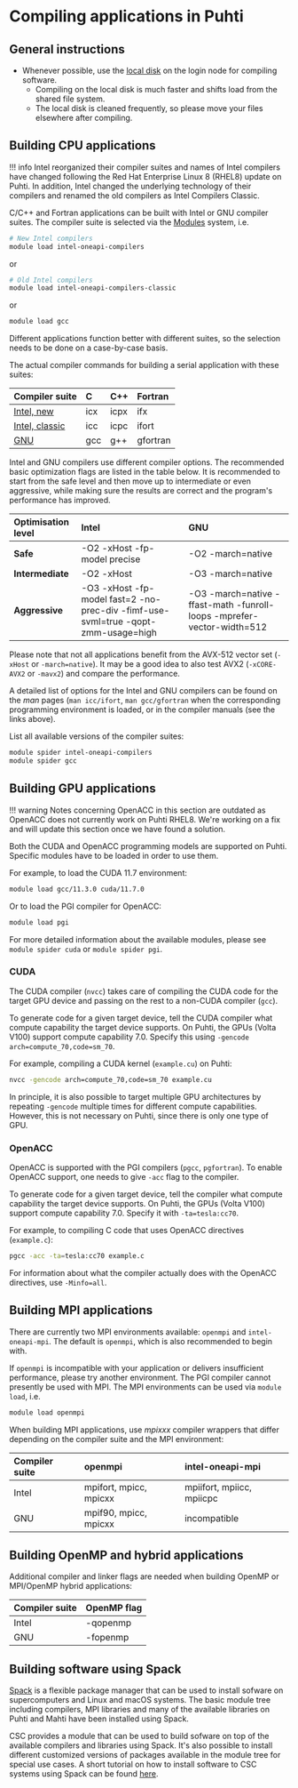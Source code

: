 # Compiling applications in Puhti

## General instructions

- Whenever possible, use the [local disk](disk.md#login-nodes) on the login node for compiling software.
    - Compiling on the local disk is much faster and shifts load from the shared file system.
    - The local disk is cleaned frequently, so please move your files elsewhere after compiling.

## Building CPU applications

!!! info
    Intel reorganized their compiler suites and names of Intel compilers have changed following the Red Hat Enterprise Linux 8 (RHEL8) update on Puhti. In addition, Intel changed the underlying technology of their compilers and renamed the old compilers as Intel Compilers Classic.

C/C++ and Fortran applications can be built with Intel or GNU
compiler suites. The compiler suite is selected via the [Modules](modules.md)
system, i.e.

```bash
# New Intel compilers 
module load intel-oneapi-compilers
```

or

```bash
# Old Intel compilers
module load intel-oneapi-compilers-classic
```

or

```bash
module load gcc
```

Different applications function better with different suites, so the selection
needs to be done on a case-by-case basis.

The actual compiler commands for building a serial application with these
suites:

| Compiler suite | C  | C++ | Fortran |
| :------------- | :- | :-- | :------ |
| [Intel, new](https://software.intel.com/en-us/parallel-studio-xe/documentation/get-started) | icx | icpx | ifx |
| [Intel, classic](https://software.intel.com/en-us/parallel-studio-xe/documentation/get-started) | icc | icpc | ifort |
| [GNU](https://gcc.gnu.org) | gcc | g++ | gfortran |

Intel and GNU compilers use different compiler options. The recommended basic optimization
flags are listed in the table below. It is recommended to start from the safe level
and then move up to intermediate or even aggressive, while making sure the results are
correct and the program's performance has improved.

| Optimisation level | Intel                        | GNU               |
| :----------------- | :--------------------------- | :---------------- |
| **Safe**           | -O2 -xHost -fp-model precise | -O2 -march=native |
| **Intermediate**   | -O2 -xHost                   | -O3 -march=native |
| **Aggressive**     | -O3 -xHost -fp-model fast=2 -no-prec-div -fimf-use-svml=true -qopt-zmm-usage=high| -O3 -march=native -ffast-math -funroll-loops -mprefer-vector-width=512|

Please note that not all applications benefit from the AVX-512 vector set
(`-xHost` or `-march=native`). It may be a good idea to also test AVX2
(`-xCORE-AVX2` or `-mavx2`) and compare the performance.

A detailed list of options for the Intel and GNU compilers can be found on the _man_
pages (`man icc/ifort`, `man gcc/gfortran` when the corresponding programming
environment is loaded, or in the compiler manuals (see the links above).

List all available versions of the compiler suites:

```bash
module spider intel-oneapi-compilers
module spider gcc
```

## Building GPU applications

!!! warning
    Notes concerning OpenACC in this section are outdated as OpenACC does not currently
    work on Puhti RHEL8. We're working on a fix and will update this section once we
    have found a solution.

Both the CUDA and OpenACC programming models are supported on Puhti.
Specific modules have to be loaded in order to use them.

For example, to load the CUDA 11.7 environment:

```bash
module load gcc/11.3.0 cuda/11.7.0
```

Or to load the PGI compiler for OpenACC:

```bash
module load pgi
```

For more detailed information about the available modules, please see `module
spider cuda` or `module spider pgi`.

### CUDA

The CUDA compiler (`nvcc`) takes care of compiling the CUDA code for the target
GPU device and passing on the rest to a non-CUDA compiler (`gcc`).

To generate code for a given target device, tell the CUDA
compiler what compute capability the target device supports. On Puhti, the
GPUs (Volta V100) support compute capability 7.0. Specify this using
`-gencode arch=compute_70,code=sm_70`.

For example, compiling a CUDA kernel (`example.cu`) on Puhti:

```bash
nvcc -gencode arch=compute_70,code=sm_70 example.cu
```

In principle, it is also possible to target multiple GPU architectures by repeating
`-gencode` multiple times for different compute capabilities. However, this is
not necessary on Puhti, since there is only one type of GPU.

### OpenACC

OpenACC is supported with the PGI compilers (`pgcc`, `pgfortran`).
To enable OpenACC support, one needs to give `-acc` flag to the compiler.

To generate code for a given target device, tell the compiler
what compute capability the target device supports. On Puhti, the GPUs (Volta
V100) support compute capability 7.0. Specify it with `-ta=tesla:cc70`.

For example, to compiling C code that uses OpenACC directives (`example.c`):

```bash
pgcc -acc -ta=tesla:cc70 example.c
```

For information about what the compiler actually does with the OpenACC
directives, use `-Minfo=all`.

## Building MPI applications

There are currently two MPI environments available: `openmpi` and `intel-oneapi-mpi`. The default is `openmpi`, which is
also recommended to begin with.

If `openmpi` is incompatible with your application or delivers insufficient performance,
please try another environment. The PGI
compiler cannot presently be used with MPI. The MPI environments can be used
via `module load`, i.e.

```bash
module load openmpi
```

When building MPI applications, use _mpixxx_ compiler wrappers
that differ depending on the compiler suite and the MPI environment:

| Compiler suite | openmpi               | intel-oneapi-mpi                 |
| :------------- | :--------------------- | :------------------------ |
| Intel          | mpifort, mpicc, mpicxx | mpiifort, mpiicc, mpiicpc |
| GNU            | mpif90, mpicc, mpicxx  | incompatible    |

## Building OpenMP and hybrid applications

Additional compiler and linker flags are needed when building OpenMP or
MPI/OpenMP hybrid applications:

| Compiler suite | OpenMP flag |
| :------------- | :---------- |
| Intel          | -qopenmp    |
| GNU            | -fopenmp    |

## Building software using Spack

[Spack](https://spack.io) is a flexible package manager that can be
used to install sofware on supercomputers and Linux and macOS
systems. The basic module tree including compilers, MPI libraries and
many of the available libraries on Puhti and Mahti have been installed
using Spack.

CSC provides a module that can be used to build sofware on top of the
available compilers and libraries using Spack. It's also possible to
install different customized versions of packages available in the
module tree for special use cases. A short tutorial on how to install
software to CSC systems using Spack can be found
[here](../support/tutorials/user-spack.md).
